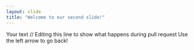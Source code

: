 ```yaml
---
layout: slide
title: "Welcome to our second slide!"
---
```

Your text // Editing this line to show what happens during pull request
Use the left arrow to go back!
